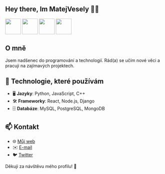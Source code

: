 <h2 align="left">Hey there, Im MatejVesely 👱‍♂️</h2>


<img src="https://upload.wikimedia.org/wikipedia/commons/c/c3/Python-logo-notext.svg" width="50" height="50">
<img src="https://upload.wikimedia.org/wikipedia/commons/3/3a/Pygame_logo.svg" width="50" height="50">
<img src="https://upload.wikimedia.org/wikipedia/commons/1/18/ISO_C%2B%2B_Logo.svg" width="50" height="50">
<img src="https://upload.wikimedia.org/wikipedia/commons/e/e0/Git-logo.svg" width="50" height="50">

## O mně
Jsem nadšenec do programování a technologií. Rád(a) se učím nové věci a pracuji na zajímavých projektech.

## 🔧 Technologie, které používám
- 🖥️ **Jazyky**: Python, JavaScript, C++
- 🛠️ **Frameworky**: React, Node.js, Django
- 🗄️ **Databáze**: MySQL, PostgreSQL, MongoDB

## 📫 Kontakt
- 🌐 [Můj web](https://tvujweb.cz)
- ✉️ [E-mail](mailto:tvojemail@example.com)
- 🐦 [Twitter](https://twitter.com/tvujprofil)

Děkuji za návštěvu mého profilu! 🚀
